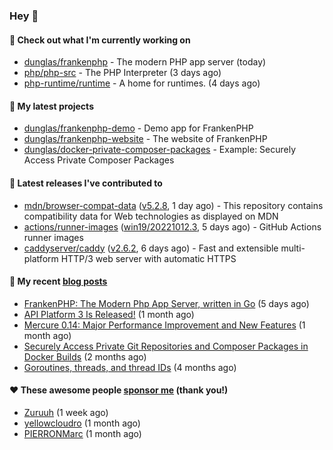 ### Hey 👋

#### 👷 Check out what I'm currently working on

- [dunglas/frankenphp](https://github.com/dunglas/frankenphp) - The modern PHP app server (today)
- [php/php-src](https://github.com/php/php-src) - The PHP Interpreter (3 days ago)
- [php-runtime/runtime](https://github.com/php-runtime/runtime) - A home for runtimes.  (4 days ago)

#### 🌱 My latest projects

- [dunglas/frankenphp-demo](https://github.com/dunglas/frankenphp-demo) - Demo app for FrankenPHP
- [dunglas/frankenphp-website](https://github.com/dunglas/frankenphp-website) - The website of FrankenPHP
- [dunglas/docker-private-composer-packages](https://github.com/dunglas/docker-private-composer-packages) - Example: Securely Access Private Composer Packages

#### 🔭 Latest releases I've contributed to

- [mdn/browser-compat-data](https://github.com/mdn/browser-compat-data) ([v5.2.8](https://github.com/mdn/browser-compat-data/releases/tag/v5.2.8), 1 day ago) - This repository contains compatibility data for Web technologies as displayed on MDN
- [actions/runner-images](https://github.com/actions/runner-images) ([win19/20221012.3](https://github.com/actions/runner-images/releases/tag/win19%2F20221012.3), 5 days ago) - GitHub Actions runner images
- [caddyserver/caddy](https://github.com/caddyserver/caddy) ([v2.6.2](https://github.com/caddyserver/caddy/releases/tag/v2.6.2), 6 days ago) - Fast and extensible multi-platform HTTP/3 web server with automatic HTTPS

#### 📜 My recent [blog posts](https://dunglas.fr)

- [FrankenPHP: The Modern Php App Server, written in Go](https://dunglas.dev/2022/10/frankenphp-the-modern-php-app-server-written-in-go/) (5 days ago)
- [API Platform 3 Is Released!](https://dunglas.dev/2022/09/api-platform-3-is-released/) (1 month ago)
- [Mercure 0.14: Major Performance Improvement and New Features](https://dunglas.dev/2022/09/mercure-0-14/) (1 month ago)
- [Securely Access Private Git Repositories and Composer Packages in Docker Builds](https://dunglas.dev/2022/08/securely-access-private-git-repositories-and-composer-packages-in-docker-builds/) (2 months ago)
- [Goroutines, threads, and thread IDs](https://dunglas.dev/2022/05/goroutines-threads-and-thread-ids/) (4 months ago)

#### ❤️ These awesome people [sponsor me](https://github.com/sponsors/dunglas) (thank you!)

- [Zuruuh](https://github.com/Zuruuh) (1 week ago)
- [yellowcloudro](https://github.com/yellowcloudro) (1 month ago)
- [PIERRONMarc](https://github.com/PIERRONMarc) (1 month ago)
